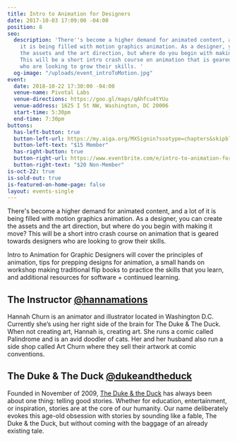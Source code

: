 ```yaml
---
title: Intro to Animation for Designers
date: 2017-10-03 17:09:00 -04:00
position: 8
seo:
  description: 'There''s become a higher demand for animated content, and a lot of
    it is being filled with motion graphics animation. As a designer, you can create
    the assets and the art direction, but where do you begin with making it move?
    This will be a short intro crash course on animation that is geared towards designers
    who are looking to grow their skills. '
  og-image: "/uploads/event_introToMotion.jpg"
event:
  date: 2018-10-22 17:30:00 -04:00
  venue-name: Pivotal Labs
  venue-directions: https://goo.gl/maps/qAhfcu4tYUu
  venue-address: 1625 I St NW, Washington, DC 20006
  start-time: 5:30pm
  end-time: 7:30pm
buttons:
  has-left-button: true
  button-left-url: https://my.aiga.org/MXSignin?ssotype=chapters&skipblacklist&returnurl=https%3A%2F%2Fdc.aiga.org%2Fevent%2Fintro-to-animation-for-designers%2F%3Fredirect_source%3Deventbrite_register
  button-left-text: "$15 Member"
  has-right-button: true
  button-right-url: https://www.eventbrite.com/e/intro-to-animation-for-designers-tickets-50827614764
  button-right-text: "$20 Non-Member"
is-oct-22: true
is-sold-out: true
is-featured-on-home-page: false
layout: events-single
---
```


There's become a higher demand for animated content, and a lot of it is being filled with motion graphics animation. As a designer, you can create the assets and the art direction, but where do you begin with making it move? This will be a short intro crash course on animation that is geared towards designers who are looking to grow their skills. 

Intro to Animation for Graphic Designers will cover the principles of animation, tips for prepping designs for animation, a small hands on workshop making traditional flip books to practice the skills that you learn, and additional resources for software + continued learning. 

## The Instructor [@hannamations](https://www.instagram.com/hannamations/)
Hannah Churn is an animator and illustrator located in Washington D.C. Currently she’s using her right side of the brain for The Duke & The Duck. When not creating art, Hannah is, creating art. She runs a comic called Palindrome and is an avid doodler of cats. Her and her husband also run a side shop called Art Churn where they sell their artwork at comic conventions.

## The Duke & The Duck [@dukeandtheduck](https://www.instagram.com/dukeandtheduck/)
Founded in November of 2009, [The Duke & the Duck](http://www.dukeduck.com) has always been about one thing: telling good stories. Whether for education, entertainment, or inspiration, stories are at the core of our humanity. Our name deliberately evokes this age-old obsession with stories by sounding like a fable, The Duke & the Duck, but without coming with the baggage of an already existing tale.